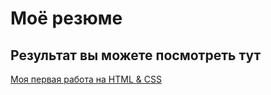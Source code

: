 # Моё резюме
## Результат вы можете посмотреть тут
[Моя первая работа на HTML & CSS](https://kozero37.github.io/my_resume/)

